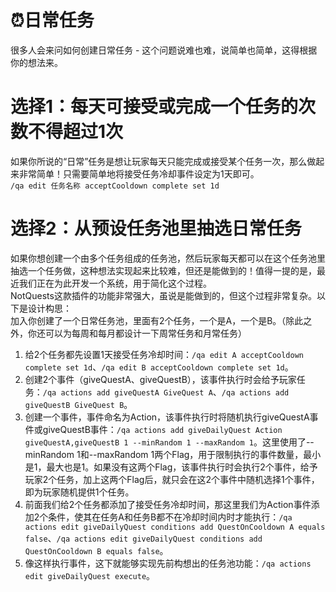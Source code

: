 # ⏰日常任务
很多人会来问如何创建日常任务 - 这个问题说难也难，说简单也简单，这得根据你的想法来。
# 选择1：每天可接受或完成一个任务的次数不得超过1次
如果你所说的“日常”任务是想让玩家每天只能完成或接受某个任务一次，那么做起来非常简单！只需要简单地将接受任务冷却事件设定为1天即可。  
```/qa edit 任务名称 acceptCooldown complete set 1d```  
# 选择2：从预设任务池里抽选日常任务
如果你想创建一个由多个任务组成的任务池，然后玩家每天都可以在这个任务池里抽选一个任务做，这种想法实现起来比较难，但还是能做到的！值得一提的是，最近我们正在为此开发一个系统，用于简化这个过程。  
NotQuests这款插件的功能非常强大，虽说是能做到的，但这个过程非常复杂。以下是设计构思：  
加入你创建了一个日常任务池，里面有2个任务，一个是A，一个是B。（除此之外，你还可以为每周和每月都设计一下周常任务和月常任务）  
1. 给2个任务都先设置1天接受任务冷却时间：```/qa edit A acceptCooldown complete set 1d```、```/qa edit B acceptCooldown complete set 1d```。  
2. 创建2个事件（giveQuestA、giveQuestB），该事件执行时会给予玩家任务：```/qa actions add giveQuestA GiveQuest A```、```/qa actions add giveQuestB GiveQuest B```。  
3. 创建一个事件，事件命名为Action，该事件执行时将随机执行giveQuestA事件或giveQuestB事件：```/qa actions add giveDailyQuest Action giveQuestA,giveQuestB 1 --minRandom 1 --maxRandom 1```。这里使用了--minRandom 1和--maxRandom 1两个Flag，用于限制执行的事件数量，最小是1，最大也是1。如果没有这两个Flag，该事件执行时会执行2个事件，给予玩家2个任务，加上这两个Flag后，就只会在这2个事件中随机选择1个事件，即为玩家随机提供1个任务。  
4. 前面我们给2个任务都添加了接受任务冷却时间，那这里我们为Action事件添加2个条件，使其在任务A和任务B都不在冷却时间内时才能执行：```/qa actions edit giveDailyQuest conditions add QuestOnCooldown A equals false```、```/qa actions edit giveDailyQuest conditions add QuestOnCooldown B equals false```。  
5. 像这样执行事件，这下就能够实现先前构想出的任务池功能：```/qa actions edit giveDailyQuest execute```。

